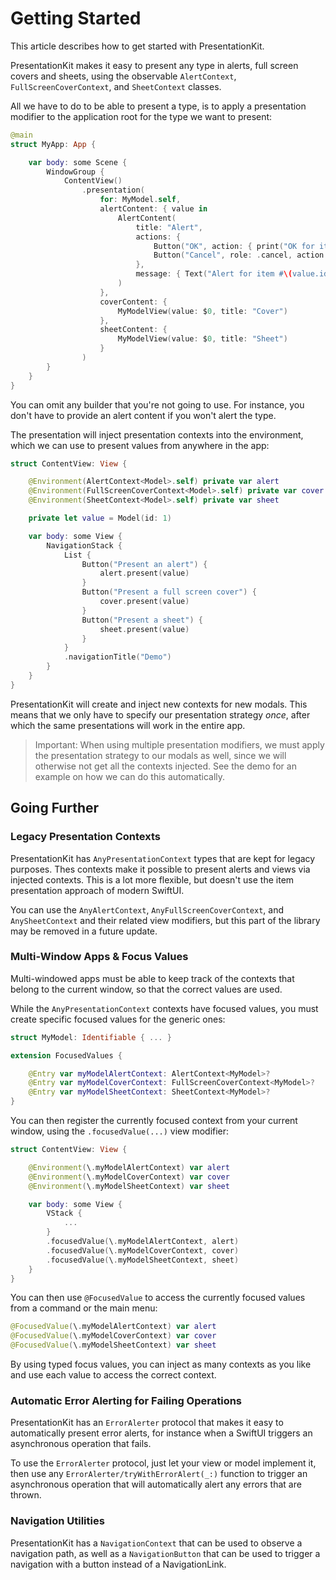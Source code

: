 #  Getting Started

This article describes how to get started with PresentationKit.

PresentationKit makes it easy to present any type in alerts, full screen covers and sheets, using the observable ``AlertContext``, ``FullScreenCoverContext``, and ``SheetContext`` classes.

All we have to do to be able to present a type, is to apply a presentation modifier to the application root for the type we want to present:

```swift
@main
struct MyApp: App {

    var body: some Scene {
        WindowGroup {
            ContentView()
                .presentation(
                    for: MyModel.self,
                    alertContent: { value in
                        AlertContent(
                            title: "Alert",
                            actions: {
                                Button("OK", action: { print("OK for item #\(value.id)") })
                                Button("Cancel", role: .cancel, action: {})
                            },
                            message: { Text("Alert for item #\(value.id)") }
                        )
                    },
                    coverContent: { 
                        MyModelView(value: $0, title: "Cover") 
                    },
                    sheetContent: { 
                        MyModelView(value: $0, title: "Sheet")
                    }
                )
        }
    }
}
```

You can omit any builder that you're not going to use. For instance, you don't have to provide an alert content if you won't alert the type.

The presentation will inject presentation contexts into the environment, which we can use to present values from anywhere in the app:

```swift
struct ContentView: View {

    @Environment(AlertContext<Model>.self) private var alert
    @Environment(FullScreenCoverContext<Model>.self) private var cover
    @Environment(SheetContext<Model>.self) private var sheet

    private let value = Model(id: 1)

    var body: some View {
        NavigationStack {
            List {
                Button("Present an alert") {
                    alert.present(value)
                }
                Button("Present a full screen cover") {
                    cover.present(value)
                }
                Button("Present a sheet") {
                    sheet.present(value)
                }
            }
            .navigationTitle("Demo")
        }
    }
}
```

PresentationKit will create and inject new contexts for new modals. This means that we only have to specify our presentation strategy *once*, after which the same presentations will work in the entire app.

> Important: When using multiple presentation modifiers, we must apply the presentation strategy to our modals as well, since we will otherwise not get all the contexts injected. See the demo for an example on how we can do this automatically. 



## Going Further

### Legacy Presentation Contexts

PresentationKit has ``AnyPresentationContext`` types that are kept for legacy purposes. Thes contexts make it possible to present alerts and views via injected contexts. This is a lot more flexible, but doesn't use the item presentation approach of modern SwiftUI.

You can use the ``AnyAlertContext``, ``AnyFullScreenCoverContext``, and ``AnySheetContext`` and their related view modifiers, but this part of the library may be removed in a future update.


### Multi-Window Apps & Focus Values

Multi-windowed apps must be able to keep track of the contexts that belong to the current window, so that the correct values are used.

While the ``AnyPresentationContext`` contexts have focused values, you must create specific focused values for the generic ones:

```swift
struct MyModel: Identifiable { ... }

extension FocusedValues {

    @Entry var myModelAlertContext: AlertContext<MyModel>?
    @Entry var myModelCoverContext: FullScreenCoverContext<MyModel>?
    @Entry var myModelSheetContext: SheetContext<MyModel>?
}
```

You can then register the currently focused context from your current window, using the `.focusedValue(...)` view modifier: 

```swift
struct ContentView: View {

    @Environment(\.myModelAlertContext) var alert
    @Environment(\.myModelCoverContext) var cover
    @Environment(\.myModelSheetContext) var sheet

    var body: some View {
        VStack {
            ...
        }
        .focusedValue(\.myModelAlertContext, alert)
        .focusedValue(\.myModelCoverContext, cover)
        .focusedValue(\.myModelSheetContext, sheet)
    }
}
```

You can then use `@FocusedValue` to access the currently focused values from a command or the main menu:

```swift
@FocusedValue(\.myModelAlertContext) var alert
@FocusedValue(\.myModelCoverContext) var cover
@FocusedValue(\.myModelSheetContext) var sheet
```

By using typed focus values, you can inject as many contexts as you like and use each value to access the correct context.


### Automatic Error Alerting for Failing Operations

PresentationKit has an ``ErrorAlerter`` protocol that makes it easy to automatically present error alerts, for instance when a SwiftUI triggers an asynchronous operation that fails.

To use the ``ErrorAlerter`` protocol, just let your view or model implement it, then use any ``ErrorAlerter/tryWithErrorAlert(_:)`` function to trigger an asynchronous operation that will automatically alert any errors that are thrown.


### Navigation Utilities

PresentationKit has a ``NavigationContext`` that can be used to observe a navigation path, as well as a ``NavigationButton`` that can be used to trigger a navigation with a button instead of a NavigationLink.
